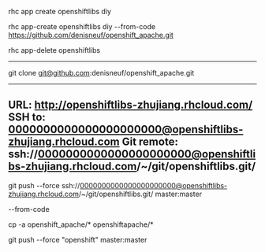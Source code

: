 rhc app create openshiftlibs diy

rhc app-create openshiftlibs diy --from-code https://github.com/denisneuf/openshift_apache.git

rhc app-delete openshiftlibs

-------------------------------------

git clone git@github.com:denisneuf/openshift_apache.git

---------------------------------------------

URL:        http://openshiftlibs-zhujiang.rhcloud.com/
SSH to:     0000000000000000000000@openshiftlibs-zhujiang.rhcloud.com
Git remote: ssh://0000000000000000000000@openshiftlibs-zhujiang.rhcloud.com/~/git/openshiftlibs.git/
---------------------------------------------

git push --force ssh://0000000000000000000000@openshiftlibs-zhujiang.rhcloud.com/~/git/openshiftlibs.git/ master:master

--from-code

cp -a openshift_apache/* openshiftapache/*

git push --force "openshift" master:master
